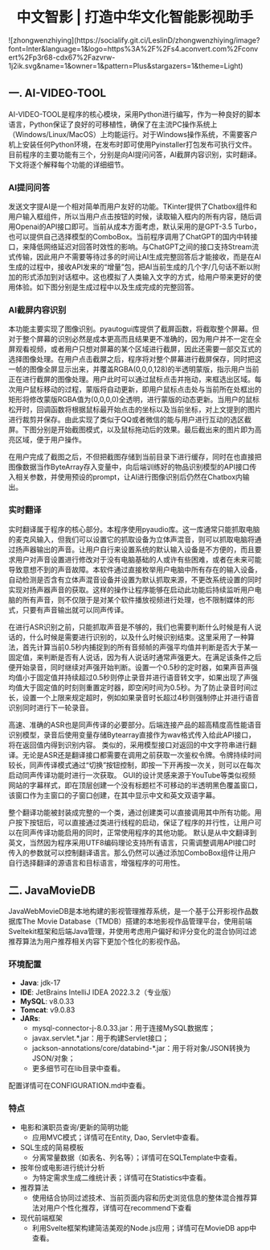 <h1 align="center">中文智影 | 打造中华文化智能影视助手</h1>
![zhongwenzhiying](https://socialify.git.ci/LeslinD/zhongwenzhiying/image?font=Inter&language=1&logo=https%3A%2F%2Fs4.aconvert.com%2Fconvert%2Fp3r68-cdx67%2Fazvrw-1j2ik.svg&name=1&owner=1&pattern=Plus&stargazers=1&theme=Light)

## 一. AI-VIDEO-TOOL

AI-VIDEO-TOOL是程序的核心模块，采用Python进行编写，作为一种良好的脚本语言，Python保证了良好的可移植性，确保了在主流PC操作系统上（Windows/Linux/MacOS）上均能运行。对于Windows操作系统，不需要客户机上安装任何Python环境，在发布时即可使用Pyinstaller打包发布可执行文件。目前程序的主要功能有三个，分别是向AI提问问答，AI截屏内容识别，实时翻译。下文将逐个解释每个功能的详细细节。

### **AI提问问答**

发送文字提AI是一个相对简单而用户友好的功能。TKinter提供了Chatbox组件和用户输入框组件，所以当用户点击按钮的时候，读取输入框内的所有内容，随后调用Openai的API接口即可。当前从成本方面考虑，默认采用的是GPT-3.5 Turbo，也可以提供自己选择模型的ComboBox。当前程序调用了ChatGPT的国内中转接口，来降低网络延迟对回答时效性的影响。与ChatGPT之间的接口支持Stream流式传输，因此用户不需要等待过多的时间让AI生成完整回答后才能接收，而是在AI生成的过程中，接收API发来的“增量”包，把AI当前生成的几个字/几句话不断以附加的形式添加到对话框中。这也模拟了人类输入文字的方式，给用户带来更好的使用体验。如下图分别是生成过程中以及生成完成的完整回答。

### AI截屏内容识别

本功能主要实现了图像识别。pyautogui库提供了截屏函数，将截取整个屏幕。但对于整个屏幕的识别必然是成本更高而且结果更不准确的，因为用户并不一定在全屏观看视频，或者用户只想对屏幕的某个区域进行截屏，因此还需要一部交互式的选择图像处理。在用户点击截屏之后，程序将对整个屏幕进行截屏保存，同时把这一帧的图像全屏显示出来，并覆盖RGBA(0,0,0,128)的半透明蒙版，指示用户当前正在进行截屏的图像处理。用户此时可以通过鼠标点击并拖动，来框选出区域。每次用户鼠标移动的过程，蒙版将自动更新，即用户鼠标点击处与当前所在处框出的矩形将修改蒙版RGBA值为(0,0,0,0)全透明，进行蒙版的动态更新。当用户的鼠标松开时，回调函数将根据鼠标最开始点击的坐标以及当前坐标，对上文提到的图片进行裁剪并保存。由此实现了类似于QQ或者微信的能与用户进行互动的选区截屏。下图分别是开始截图模式，以及鼠标拖动后的效果。最后截出来的图片即为高亮区域，便于用户操作。

在用户完成了截图之后，不但把截图存储到当前目录下进行缓存，同时在也直接把图像数据当作ByteArray存入变量中，向后端训练好的物品识别模型的API接口传入相关参数，并使用预设的prompt，让AI进行图像识别后仍然在Chatbox内输出。

### 实时翻译

实时翻译属于程序的核心部分。本程序使用pyaudio库。这一库通常只能抓取电脑的麦克风输入，但我们可以设置它的抓取设备为立体声混音，则可以抓取电脑将通过扬声器输出的声音。让用户自行来设置系统的默认输入设备是不方便的，而且要求用户对声音设置进行修改对于没有电脑基础的人或许有些困难，或者在未来可能导致意想不到的声音故障。本软件通过直接枚举用户电脑中所有存在的输入设备，自动检测是否含有立体声混音设备并设置为默认抓取来源，不更改系统设置的同时实现对扬声器声音的获取。这样的操作让程序能够在启动此功能后持续监听用户电脑的所有声音，则不仅限于是对某个软件播放视频进行处理，也不限制媒体的形式，只要有声音输出就可以同声传译。

在进行ASR识别之前，只能抓取声音是不够的，我们也需要判断什么时候是有人说话的，什么时候是需要进行识别的，以及什么时候识别结束。这里采用了一种算法，首先计算当前0.5秒内捕捉到的所有音频帧的声强平均值并判断是否大于某一固定值，来判断是否有人说话，因为有人说话时通常声强更大。在满足该条件之后便开始录音，同时继续对声强开始判断。设置一个0.5秒的定时器，如果声音声强均值小于固定值并持续超过0.5秒则停止录音并进行语音转文字，如果出现了声强均值大于固定值的时刻则重置定时器，即空闲时间为0.5秒。为了防止录音时间过长，设置一个上限来规定超时，例如如果录音时长超过4秒则强制停止并进行语音识别同时进行下一轮录音。

高速、准确的ASR也是同声传译的必要部分。后端连接产品的超高精度高性能语音识别模型，录音后使用变量存储Bytearray直接作为wav格式传入给此API接口，将在返回值内得到识别内容。 类似的，采用模型接口对返回的中文字符串进行翻译。无论是ASR还是翻译接口都需要在调用之前获取一次鉴权令牌。令牌持续时间较长，同声传译模式通过“切换”按钮控制，即按一下开再按一次关，则可以在每次启动同声传译功能时进行一次获取。 GUI的设计灵感来源于YouTube等类似视频网站的字幕样式，即在顶层创建一个没有标题栏不可移动的半透明黑色覆盖窗口，该窗口作为主窗口的子窗口创建，在其中显示中文和英文双语字幕。

整个翻译功能被封装成完整的一个类，通过创建类可以直接调用其中所有功能。用户按下按钮后，可以直接通过类进行线程的启动，保证了程序的并行性，让用户可以在同声传译功能启用的同时，正常使用程序的其他功能。 默认是从中文翻译到英文，当然因为程序采用UTF8编码理论支持所有语言，只需调整调用API接口时传入的参数就可以控制翻译语言。那么仍然可以通过添加ComboBox组件让用户自行选择翻译的源语言和目标语言，增强程序的可用性。

## 二. JavaMovieDB

JavaWebMovieDB是本地构建的影视管理推荐系统，是一个基于公开影视作品数据库The Movie Database（TMDB）搭建的本地影视作品管理平台，使用前端Sveltekit框架和后端Java管理，并使用考虑用户偏好和评分变化的混合协同过滤推荐算法为用户推荐相关内容下更加个性化的影视作品。

### 环境配置

- **Java**: jdk-17
- **IDE**: JetBrains IntelliJ IDEA 2022.3.2（专业版）
- **MySQL**: v8.0.33
- **Tomcat**: v9.0.83
- **JARs**:
  - mysql-connector-j-8.0.33.jar：用于连接MySQL数据库；
  - javax.servlet.*.jar：用于构建Servlet接口；
  - jackson-annotations/core/databind-*.jar：用于将对象/JSON转换为JSON/对象；
  - 更多细节可在lib目录中查看。

配置详情可在CONFIGURATION.md中查看。

### 特点

- 电影和演职员查询/更新的简明功能
  - 应用MVC模式；详情可在Entity, Dao, Servlet中查看。
- SQL生成的简易模板
  - 分离常量数据（如表名、列名等）；详情可在SQLTemplate中查看。
- 按年份或电影进行统计分析
  - 为特定需求生成二维统计表；详情可在Statistics中查看。
- 推荐算法
  - 使用结合协同过滤技术、当前页面内容和历史浏览信息的整体混合推荐算法对用户个性化推荐，详情可在recommend下查看
- 现代前端框架
  - 利用Svelte框架构建简洁美观的Node.js应用；详情可在MovieDB app中查看。
